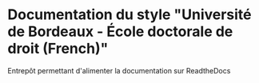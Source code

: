 # Documentation du style "Université de Bordeaux - École doctorale de droit (French)"
Entrepôt permettant d'alimenter la documentation sur ReadtheDocs
